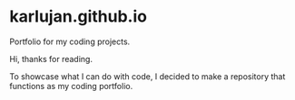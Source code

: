 # karlujan.github.io
Portfolio for my coding projects.

Hi, thanks for reading. 

To showcase what I can do with code, I decided to make a repository that functions as my coding portfolio. 
